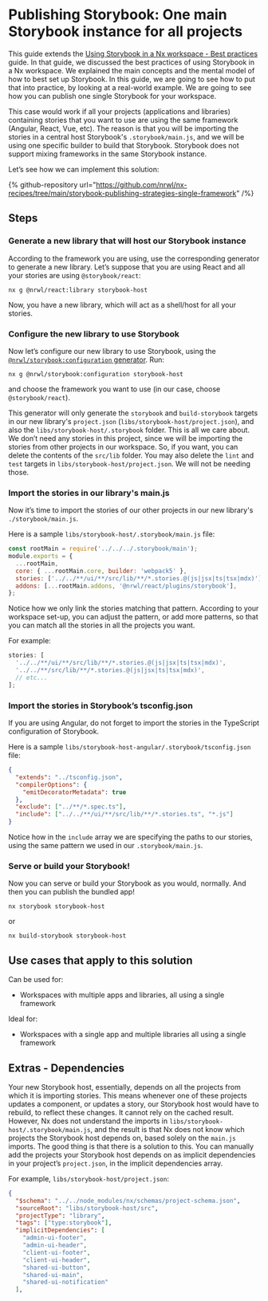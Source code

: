 # Publishing Storybook: One main Storybook instance for all projects

This guide extends the
[Using Storybook in a Nx workspace - Best practices](/storybook/best-practices) guide. In that guide, we discussed the best practices of using Storybook in a Nx workspace. We explained the main concepts and the mental model of how to best set up Storybook. In this guide, we are going to see how to put that into practice, by looking at a real-world example. We are going to see how you can publish one single Storybook for your workspace.

This case would work if all your projects (applications and libraries) containing stories that you want to use are using the same framework (Angular, React, Vue, etc). The reason is that you will be importing the stories in a central host Storybook's `.storybook/main.js`, and we will be using one specific builder to build that Storybook. Storybook does not support mixing frameworks in the same Storybook instance.

Let’s see how we can implement this solution:

{% github-repository url="https://github.com/nrwl/nx-recipes/tree/main/storybook-publishing-strategies-single-framework" /%}

## Steps

### Generate a new library that will host our Storybook instance

According to the framework you are using, use the corresponding generator to generate a new library. Let’s suppose that you are using React and all your stories are using `@storybook/react`:

```shell
nx g @nrwl/react:library storybook-host
```

Now, you have a new library, which will act as a shell/host for all your stories.

### Configure the new library to use Storybook

Now let’s configure our new library to use Storybook, using the [`@nrwl/storybook:configuration` generator](/packages/storybook/generators/configuration). Run:

```shell
nx g @nrwl/storybook:configuration storybook-host
```

and choose the framework you want to use (in our case, choose `@storybook/react`).

This generator will only generate the `storybook` and `build-storybook` targets in our new library's `project.json` (`libs/storybook-host/project.json`), and also the `libs/storybook-host/.storybook` folder. This is all we care about. We don’t need any stories in this project, since we will be importing the stories from other projects in our workspace. So, if you want, you can delete the contents of the `src/lib` folder. You may also delete the `lint` and `test` targets in `libs/storybook-host/project.json`. We will not be needing those.

### Import the stories in our library's main.js

Now it’s time to import the stories of our other projects in our new library's `./storybook/main.js`.

Here is a sample `libs/storybook-host/.storybook/main.js` file:

```javascript {% fileName="libs/storybook-host/.storybook/main.js" %}
const rootMain = require('../../../.storybook/main');
module.exports = {
  ...rootMain,
  core: { ...rootMain.core, builder: 'webpack5' },
  stories: ['../../**/ui/**/src/lib/**/*.stories.@(js|jsx|ts|tsx|mdx)'],
  addons: [...rootMain.addons, '@nrwl/react/plugins/storybook'],
};
```

Notice how we only link the stories matching that pattern. According to your workspace set-up, you can adjust the pattern, or add more patterns, so that you can match all the stories in all the projects you want.

For example:

```javascript
stories: [
  '../../**/ui/**/src/lib/**/*.stories.@(js|jsx|ts|tsx|mdx)',
  '../../**/src/lib/**/*.stories.@(js|jsx|ts|tsx|mdx)',
  // etc...
];
```

### Import the stories in Storybook’s tsconfig.json

If you are using Angular, do not forget to import the stories in the TypeScript configuration of Storybook.

Here is a sample `libs/storybook-host-angular/.storybook/tsconfig.json` file:

```json {% fileName="libs/storybook-host-angular/.storybook/tsconfig.json" %}
{
  "extends": "../tsconfig.json",
  "compilerOptions": {
    "emitDecoratorMetadata": true
  },
  "exclude": ["../**/*.spec.ts"],
  "include": ["../../**/ui/**/src/lib/**/*.stories.ts", "*.js"]
}
```

Notice how in the `include` array we are specifying the paths to our stories, using the same pattern we used in our `.storybook/main.js`.

### Serve or build your Storybook!

Now you can serve or build your Storybook as you would, normally. And then you can publish the bundled app!

```shell
nx storybook storybook-host
```

or

```shell
nx build-storybook storybook-host
```

## Use cases that apply to this solution

Can be used for:

- Workspaces with multiple apps and libraries, all using a single framework

Ideal for:

- Workspaces with a single app and multiple libraries all using a single framework

## Extras - Dependencies

Your new Storybook host, essentially, depends on all the projects from which it is importing stories. This means whenever one of these projects updates a component, or updates a story, our Storybook host would have to rebuild, to reflect these changes. It cannot rely on the cached result. However, Nx does not understand the imports in `libs/storybook-host/.storybook/main.js`, and the result is that Nx does not know which projects the Storybook host depends on, based solely on the `main.js` imports. The good thing is that there is a solution to this. You can manually add the projects your Storybook host depends on as implicit dependencies in your project’s `project.json`, in the implicit dependencies array.

For example, `libs/storybook-host/project.json`:

```json {% fileName="libs/storybook-host/project.json" %}
{
  "$schema": "../../node_modules/nx/schemas/project-schema.json",
  "sourceRoot": "libs/storybook-host/src",
  "projectType": "library",
  "tags": ["type:storybook"],
  "implicitDependencies": [
    "admin-ui-footer",
    "admin-ui-header",
    "client-ui-footer",
    "client-ui-header",
    "shared-ui-button",
    "shared-ui-main",
    "shared-ui-notification"
  ],
```
